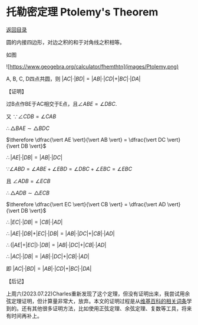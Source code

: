# 托勒密定理 Ptolemy's Theorem

[返回目录](index.md)

圆的内接四边形，对边之积的和于对角线之积相等。

如图

![https://www.geogebra.org/calculator/fhemthtn](images/Ptolemy.png)

A, B, C, D四点共圆，则 $\vert AC \vert \cdot \vert BD \vert = \vert AB \vert \cdot \vert CD \vert + \vert BC \vert \cdot \vert DA \vert$

【证明】

过B点作BE于AC相交于E点，且$\angle ABE = \angle DBC$.

又 $\because \angle CDB = \angle CAB$

$\therefore \triangle BAE \sim \triangle BDC$

$\therefore \dfrac{\vert AE \vert}{\vert AB \vert} = \dfrac{\vert DC \vert}{\vert DB \vert}$

$\therefore \vert AE \vert \cdot \vert DB \vert = \vert AB \vert \cdot \vert DC \vert$

$\because \angle ABD = \angle ABE + \angle EBD = \angle DBC + \angle EBC=\angle EBC$

且 $\angle ADB = \angle ECB$

$\therefore \triangle ADB \sim \triangle ECB$

$\therefore \dfrac{\vert EC \vert}{\vert CB \vert} = \dfrac{\vert AD \vert}{\vert DB \vert}$

$\therefore \vert EC \vert \cdot \vert DB \vert = \vert CB \vert \cdot \vert AD \vert$

$\therefore \vert AE \vert \cdot \vert DB \vert + \vert EC \vert \cdot \vert DB \vert = \vert AB \vert \cdot \vert DC \vert + \vert CB \vert \cdot \vert AD \vert$

$\therefore (\vert AE \vert + \vert EC \vert ) \cdot \vert DB \vert = \vert AB \vert \cdot \vert DC \vert + \vert CB \vert \cdot \vert AD \vert$

$\therefore \vert AC \vert \cdot \vert DB \vert = \vert AB \vert \cdot \vert DC \vert + \vert CB \vert \cdot \vert AD \vert$

即 $\vert AC \vert \cdot \vert BD \vert = \vert AB \vert \cdot \vert CD \vert + \vert BC \vert \cdot \vert DA \vert$

【后记】

上周六(2023.07.22)Charles重新发现了这个定理，但没有证明出来，我尝试用余弦定理证明，但计算量非常大，放弃。本文的证明过程是从[维基百科的相关词条](https://zh.wikipedia.org/zh-hans/%E6%89%98%E5%8B%92%E5%AF%86%E5%AE%9A%E7%90%86)学到的。还有其他很多证明方法，比如使用正弦定理、余弦定理、复数等工具，将来有时间再补上。

<script>
MathJax = {
  tex: {
    inlineMath: [['$', '$'], ['\\(', '\\)']]
  }
};
</script>
<script id="MathJax-script" async
  src="https://cdn.jsdelivr.net/npm/mathjax@3/es5/tex-chtml.js">
</script>